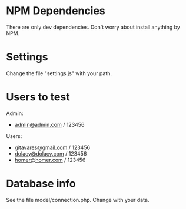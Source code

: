 # NPM Dependencies

There are only dev dependencies. Don't worry about install anything by NPM.

# Settings

Change the file "settings.js" with your path.

# Users to test

Admin: 
- admin@admin.com / 123456

Users:
- gitavares@gmail.com / 123456
- dolacy@dolacy.com / 123456
- homer@homer.com / 123456

# Database info

See the file model/connection.php. Change with your data.
